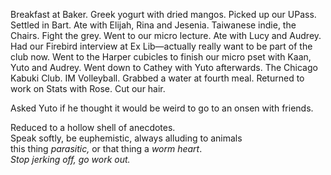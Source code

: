 Breakfast at Baker. Greek yogurt with dried mangos. Picked up our UPass. Settled in Bart. Ate with Elijah, Rina and Jesenia. Taiwanese indie, the Chairs. Fight the grey. Went to our micro lecture. Ate with Lucy and Audrey. Had our Firebird interview at Ex Lib—actually really want to be part of the club now. Went to the Harper cubicles to finish our micro pset with Kaan, Yuto and Audrey. Went down to Cathey with Yuto afterwards. The Chicago Kabuki Club. IM Volleyball. Grabbed a water at fourth meal. Returned to work on Stats with Rose. Cut our hair. 

Asked Yuto if he thought it would be weird to go to an onsen with friends. 

Reduced to a hollow shell of anecdotes.   
Speak softly, be euphemistic, always alluding to animals  
this thing *parasitic,* or that thing a *worm heart*.   
*Stop jerking off, go work out.*